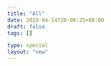 ```yaml
---
title: "All"
date: 2022-04-14T20:08:25+08:00
draft: false
tags: []

type: special
layout: "new"
---
```


<!--more-->

